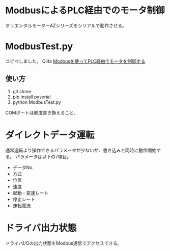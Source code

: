 # ModbusによるPLC経由でのモータ制御
オリエンタルモーターAZシリーズをシリアルで動作させる。


# ModbusTest.py
コピペしました。
Qiita [Modbusを使ってPLC経由でモータを制御する](https://qiita.com/ToyoshiMorioka/items/8f92121f6bf6b9b6d9a0)

## 使い方
1. git clone
2. pip install pyserial
3. python ModbusTest.py

COMポートは都度書き換えること。

# ダイレクトデータ運転
通常運転より操作できるパラメータが少ないが、書き込みと同時に動作開始する。
パラメータは以下の7項目。
- データNo.
- 方式
- 位置
- 速度
- 起動・変速レート
- 停止レート
- 運転電流

# ドライバ出力状態
ドライバI/Oの出力状態をModbus通信でアクセスできる。
